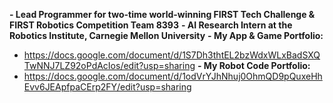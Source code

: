 **- Lead Programmer for two-time world-winning FIRST Tech Challenge & FIRST Robotics Competition Team 8393**
**- AI Research Intern at the Robotics Institute, Carnegie Mellon University**
**- My App & Game Portfolio:**
- https://docs.google.com/document/d/1S7Dh3thtEL2bzWdxWLxBadSXQTwNNJ7LZ92oPdAcIos/edit?usp=sharing
**- My Robot Code Portfolio:**
- https://docs.google.com/document/d/1odVrYJhNhuj0OhmQD9pQuxeHhEvv6JEApfpaCErp2FY/edit?usp=sharing

